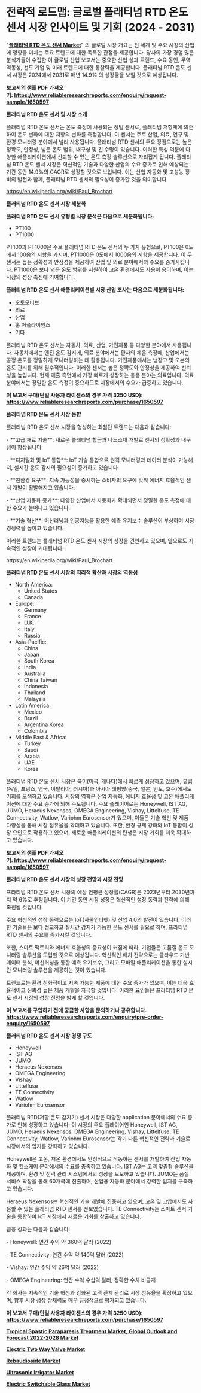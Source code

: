 <p><h1>전략적 로드맵: 글로벌 플래티넘 RTD 온도 센서 시장 인사이트 및 기회 (2024 - 2031)</h1></p><p>"<strong><a href="https://www.reliableresearchreports.com/platinum-rtd-temperature-sensors-market-r1650597">플래티넘 RTD 온도 센서 Market</a></strong>" 의 글로벌 시장 개요는 전 세계 및 주요 시장의 산업에 영향을 미치는 주요 트렌드에 대한 독특한 관점을 제공합니다. 당사의 가장 경험 많은 분석가들이 수집한 이 글로벌 산업 보고서는 중요한 산업 성과 트렌드, 수요 동인, 무역 역동성, 선도 기업 및 미래 트렌드에 대한 통찰력을 제공합니다. 플래티넘 RTD 온도 센서 시장은 2024에서 2031로 매년 14.9% 의 성장률을 보일 것으로 예상됩니다.</p>
<p><strong>보고서의 샘플 PDF 가져오기:&nbsp;<a href="https://www.reliableresearchreports.com/enquiry/request-sample/1650597">https://www.reliableresearchreports.com/enquiry/request-sample/1650597</a></strong></p>
<p><strong>플래티넘 RTD 온도 센서 및 시장 소개</strong></p>
<p><p>플래티넘 RTD 온도 센서는 온도 측정에 사용되는 정밀 센서로, 플래티넘 저항체에 의존하여 온도 변화에 대한 저항의 변화를 측정합니다. 이 센서는 주로 산업, 의료, 연구 및 환경 모니터링 분야에서 널리 사용됩니다. 플래티넘 RTD 센서의 주요 장점으로는 높은 정확도, 안정성, 넓은 온도 범위, 내구성 및 긴 수명이 있습니다. 이러한 특성 덕분에 다양한 애플리케이션에서 신뢰할 수 있는 온도 측정 솔루션으로 자리잡게 됩니다. 플래티넘 RTD 온도 센서 시장은 혁신적인 기술과 다양한 산업의 수요 증가로 인해 예상되는 기간 동안 14.9%의 CAGR로 성장할 것으로 보입니다. 이는 산업 자동화 및 고성능 장비의 발전과 함께, 플래티넘 RTD 센서의 필요성이 증가할 것을 의미합니다.</p></p>
<p><a href="https://en.wikipedia.org/wiki/Paul_Brochart">https://en.wikipedia.org/wiki/Paul_Brochart</a></p>
<p><strong>플래티넘 RTD 온도 센서 시장 세분화</strong></p>
<p><strong>플래티넘 RTD 온도 센서 유형별 시장 분석은 다음으로 세분화됩니다:</strong></p>
<p><ul><li>PT100</li><li>PT1000</li></ul></p>
<p><p>PT100과 PT1000은 주로 플래티넘 RTD 온도 센서의 두 가지 유형으로, PT100은 0도에서 100옴의 저항을 가지며, PT1000은 0도에서 1000옴의 저항을 제공합니다. 이 두 센서는 높은 정확성과 안정성을 제공하여 산업 및 의료 분야에서의 수요를 증가시킵니다. PT1000은 보다 넓은 온도 범위를 지원하여 고온 환경에서도 사용이 용이하며, 이는 시장의 성장 촉진에 기여합니다.</p></p>
<p><strong>플래티넘 RTD 온도 센서 애플리케이션별 시장 산업 조사는 다음으로 세분화됩니다:</strong></p>
<p><ul><li>오토모티브</li><li>의료</li><li>산업</li><li>홈 어플라이언스</li><li>기타</li></ul></p>
<p><p>플래티넘 RTD 온도 센서는 자동차, 의료, 산업, 가전제품 등 다양한 분야에서 사용됩니다. 자동차에서는 엔진 온도 감지에, 의료 분야에서는 환자의 체온 측정에, 산업에서는 공정 온도를 정밀하게 모니터링하는 데 활용됩니다. 가전제품에서는 냉장고 및 오븐의 온도 관리를 위해 필수적입니다. 이러한 센서는 높은 정확도와 안정성을 제공하여 신뢰성을 높입니다. 현재 매출 측면에서 가장 빠르게 성장하는 응용 분야는 의료입니다. 의료 분야에서는 정밀한 온도 측정이 중요하므로 시장에서의 수요가 급증하고 있습니다.</p></p>
<p><strong>이 보고서 구매(단일 사용자 라이센스의 경우 가격 3250 USD): <a href="https://www.reliableresearchreports.com/purchase/1650597">https://www.reliableresearchreports.com/purchase/1650597</a></strong></p>
<p><strong>플래티넘 RTD 온도 센서 시장 동향</strong></p>
<p><p>플래티넘 RTD 온도 센서 시장을 형성하는 최첨단 트렌드는 다음과 같습니다:</p><p>- **고급 재료 기술**: 새로운 플래티넘 합금과 나노소재 개발로 센서의 정확성과 내구성이 향상됩니다.</p><p>- **디지털화 및 IoT 통합**: IoT 기술 통합으로 원격 모니터링과 데이터 분석이 가능해져, 실시간 온도 감시의 필요성이 증가하고 있습니다.</p><p>- **친환경 요구**: 지속 가능성을 중시하는 소비자의 요구에 맞춰 에너지 효율적인 센서 개발이 활발해지고 있습니다.</p><p>- **산업 자동화 증가**: 다양한 산업에서 자동화가 확대되면서 정밀한 온도 측정에 대한 수요가 늘어나고 있습니다.</p><p>- **기술 혁신**: 머신러닝과 인공지능을 활용한 예측 유지보수 솔루션이 부상하며 시장 경쟁력을 높이고 있습니다.</p><p>이러한 트렌드는 플래티넘 RTD 온도 센서 시장의 성장을 견인하고 있으며, 앞으로도 지속적인 성장이 기대됩니다.</p></p>
<p>https://en.wikipedia.org/wiki/Paul_Brochart</p>
<p><strong>플래티넘 RTD 온도 센서 시장의 지리적 확산과 시장의 역동성</strong></p>
<p><ul>
    <li>
        North America:
        <ul>
            <li>United States</li>
            <li>Canada</li>
        </ul>
    </li>
    <li>
        Europe:
        <ul>
            <li>Germany</li>
            <li>France</li>
            <li>U.K.</li>
            <li>Italy</li>
            <li>Russia</li>
        </ul>
    </li>
    <li>
        Asia-Pacific:
        <ul>
            <li>China</li>
            <li>Japan</li>
            <li>South Korea</li>
            <li>India</li>
            <li>Australia</li>
            <li>China Taiwan</li>
            <li>Indonesia</li>
            <li>Thailand</li>
            <li>Malaysia</li>
        </ul>
    </li>
    <li>
        Latin America:
        <ul>
            <li>Mexico</li>
            <li>Brazil</li>
            <li>Argentina Korea</li>
            <li>Colombia</li>
        </ul>
    </li>
    <li>
        Middle East & Africa:
        <ul>
            <li>Turkey</li>
            <li>Saudi</li>
            <li>Arabia</li>
            <li>UAE</li>
            <li>Korea</li>
        </ul>
    </li>
    </ul></p>
<p><p>플래티넘 RTD 온도 센서 시장은 북미(미국, 캐나다)에서 빠르게 성장하고 있으며, 유럽(독일, 프랑스, 영국, 이탈리아, 러시아)과 아시아 태평양(중국, 일본, 인도, 호주)에서도 기회를 모색하고 있습니다. 시장의 역학은 산업 자동화, 에너지 효율성 및 고온 애플리케이션에 대한 수요 증가에 의해 주도됩니다. 주요 플레이어로는 Honeywell, IST AG, JUMO, Heraeus Nexensos, OMEGA Engineering, Vishay, Littelfuse, TE Connectivity, Watlow, Variohm Eurosensor가 있으며, 이들은 기술 혁신 및 제품 다양성을 통해 시장 점유율을 확대하고 있습니다. 또한, 환경 규제 강화와 IoT 통합이 성장 요인으로 작용하고 있으며, 새로운 애플리케이션의 탄생은 시장 기회를 더욱 확대하고 있습니다.</p></p>
<p><strong>보고서의 샘플 PDF 가져오기:&nbsp;<a href="https://www.reliableresearchreports.com/enquiry/request-sample/1650597">https://www.reliableresearchreports.com/enquiry/request-sample/1650597</a></strong></p>
<p><strong>플래티넘 RTD 온도 센서 시장의 성장 전망과 시장 전망</strong></p>
<p><p>프라티넘 RTD 온도 센서 시장의 예상 연평균 성장률(CAGR)은 2023년부터 2030년까지 약 6%로 추정됩니다. 이 기간 동안 시장 성장은 혁신적인 성장 동력과 전략에 의해 촉진될 것입니다. </p><p>주요 혁신적인 성장 동력으로는 IoT(사물인터넷) 및 산업 4.0의 발전이 있습니다. 이러한 기술들은 보다 정교하고 실시간 감지가 가능한 온도 센서를 필요로 하며, 프라티넘 RTD 센서의 수요를 증가시킬 것입니다. </p><p>또한, 스마트 팩토리와 에너지 효율성의 중요성이 커짐에 따라, 기업들은 고품질 온도 모니터링 솔루션을 도입할 것으로 예상됩니다. 혁신적인 배치 전략으로는 클라우드 기반 데이터 분석, 머신러닝을 통한 예측 유지보수, 그리고 모바일 애플리케이션을 통한 실시간 모니터링 솔루션을 제공하는 것이 있습니다.</p><p>트렌드로는 환경 친화적이고 지속 가능한 제품에 대한 수요 증가가 있으며, 이는 더욱 효율적이고 신뢰성 높은 제품 개발을 자극할 것입니다. 이러한 요인들은 프라티넘 RTD 온도 센서 시장의 성장 전망을 밝게 할 것입니다.</p></p>
<p><strong>이 보고서를 구입하기 전에 궁금한 사항을 문의하거나 공유합니다. <a href="https://www.reliableresearchreports.com/enquiry/pre-order-enquiry/1650597">https://www.reliableresearchreports.com/enquiry/pre-order-enquiry/1650597</a></strong></p>
<p><strong>플래티넘 RTD 온도 센서 시장 경쟁 구도</strong></p>
<p><ul><li>Honeywell</li><li>IST AG</li><li>JUMO</li><li>Heraeus Nexensos</li><li>OMEGA Engineering</li><li>Vishay</li><li>Littelfuse</li><li>TE Connectivity</li><li>Watlow</li><li>Variohm Eurosensor</li></ul></p>
<p><p>플래티넘 RTD(저항 온도 감지기) 센서 시장은 다양한 application 분야에서의 수요 증가로 인해 성장하고 있습니다. 이 시장의 주요 플레이어인 Honeywell, IST AG, JUMO, Heraeus Nexensos, OMEGA Engineering, Vishay, Littelfuse, TE Connectivity, Watlow, Variohm Eurosensor는 각기 다른 혁신적인 전략과 기술로 시장에서의 입지를 강화하고 있습니다.</p><p>Honeywell은 고온, 저온 환경에서도 안정적으로 작동하는 센서를 개발하여 산업 자동화 및 헬스케어 분야에서의 수요를 충족하고 있습니다. IST AG는 고객 맞춤형 솔루션을 제공하며, 환경 및 전력 관리 시스템에서의 성장을 도모하고 있습니다. JUMO는 품질 서비스 확장을 통해 60개국에 진출하며, 산업용 자동화 분야에서 강력한 입지를 구축하고 있습니다. </p><p>Heraeus Nexensos는 혁신적인 기술 개발에 집중하고 있으며, 고온 및 고압에서도 사용할 수 있는 플래티넘 RTD 센서를 선보였습니다. TE Connectivity는 스마트 센서 기술을 통합하여 IoT 시장에서 새로운 기회를 창출하고 있습니다.</p><p>금융 성과는 다음과 같습니다:</p><p>- Honeywell: 연간 수익 약 360억 달러 (2022)</p><p>- TE Connectivity: 연간 수익 약 140억 달러 (2022)</p><p>- Vishay: 연간 수익 약 26억 달러 (2022)</p><p>- OMEGA Engineering: 연간 수익 수십억 달러, 정확한 수치 비공개</p><p>각 회사는 지속적인 기술 혁신과 강화된 고객 관계 관리로 시장 점유율을 확장하고 있으며, 향후 시장 성장 잠재력도 매우 긍정적으로 평가되고 있습니다.</p></p>
<p><strong>이 보고서 구매(단일 사용자 라이센스의 경우 가격 3250 USD): <a href="https://www.reliableresearchreports.com/purchase/1650597">https://www.reliableresearchreports.com/purchase/1650597</a></strong></p>
<p><strong><p><a href="https://github.com/DixieGrimes/Market-Research-Report-List-1/blob/main/tropical-spastic-paraparesis-treatment-market-global-outlook-and-forecast-2022-2028-market.md">Tropical Spastic Paraparesis Treatment Market, Global Outlook and Forecast 2022-2028 Market</a></p><p><a href="https://www.linkedin.com/pulse/global-electric-two-way-valve-market-size-expected-experience-yye1f?trackingId=WTF%2Bd7kCQb6IVP00LR9Nvw%3D%3D">Electric Two Way Valve Market</a></p><p><a href="https://medium.com/@yankeeegox_3026/the-global-rebaudioside-market-is-expected-to-witness-a-compound-annual-growth-rate-cagr-of-13-5-24f81f8f5a8d">Rebaudioside Market</a></p><p><a href="https://www.linkedin.com/pulse/pioneering-growth-analyzing-global-ultrasonic-irrigator-market-rn4mc?trackingId=qxU4ORwSTC6LQSpsT%2Bwhnw%3D%3D">Ultrasonic Irrigator Market</a></p><p><a href="https://medium.com/@yankeeegox_3026/the-market-study-covers-the-electric-switchable-glass-market-across-various-segments-24d56af4416c">Electric Switchable Glass Market</a></p></strong></p>
<p></p>